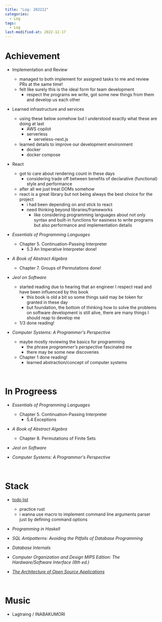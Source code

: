 ```yaml
---
title: "Log: 202212"
categories:
  - Log
tags:
  - Log
last-modified-at: 2022-12-17
---
```


# Achievement

- Implementation and Review
  - managed to both implement for assigned tasks to me and review PRs at the same time!
  - felt like surely this is the ideal form for team development
    - respect the programs we write, got some new things from them and develop us each other

- Learned infrastructure and services
  - using these below somehow but I understood exactly what these are doing at last
    - AWS copilot
    - serverless
      - serveless-next.js
  - learned details to improve our development environment
    - docker
    - docker compose

- React
  - got to care about rendering count in these days
    - considering trade off between benefits of declarative (functional) style and performance
  - after all we just treat DOMs somehow
  - react is a great library but not being always the best choice for the project
    - i had been depending on and stick to react 
    - need thinking beyond libraries/frameworks
      - like considering programming languages about not only syntax and built-in functions for easiness to write programs but also performance and implementation details

- *Essentials of Programming Languages*
  - Chapter 5. Continuation-Passing Interpreter
    - 5.3 An Imperative Interpreter done!

- *A Book of Abstract Algebra*
  - Chapter 7. Groups of Permutations done!

- *Jeol on Software*
  - started reading due to hearing that an engineer I respect read and have been influenced by this book
    - this book is old a bit so some things said may be token for granted in these day
    - but foundation, the bottom of thinking how to solve the problems on software development is still alive, there are many things I should reap to develop me
  - 1/3 done reading!

- *Computer Systems: A Programmer's Perspective*
  - maybe mostly reviewing the basics for programming
    - the phrase *programmer's perspective* fascinated me
    - there may be some new discoveries
  - Chapter 1 done reading!
    - learned abstraction/concept of computer systems

<br>

# In Progreess

- *Essentials of Programming Languages*
  - Chapter 5. Continuation-Passing Interpreter
    - 5.4 Exceptions

- *A Book of Abstract Algebra*
  - Chapter 8. Permutations of Finite Sets


- *Jeol on Software*

- *Computer Systems: A Programmer's Perspective*

<br>

# Stack

- [todo list](https://github.com/e5pe0n/rust-sandbox/tree/main/todo_list)
  - practice rust
  - i wanna use macro to implement command line arguments parser just by defining command options

- *Programming in Haskell*
- *SQL Antipatterns: Avoiding the Pitfalls of Database Programming*
- *Database Internals*
- *Computer Organization and Design MIPS Edition: The Hardware/Software Interface (6th ed.)*
- [*The Architecture of Open Source Applications*](http://www.aosabook.org/en/index.html)

<br>

# Music

- Lagtraing / INABAKUMORI
